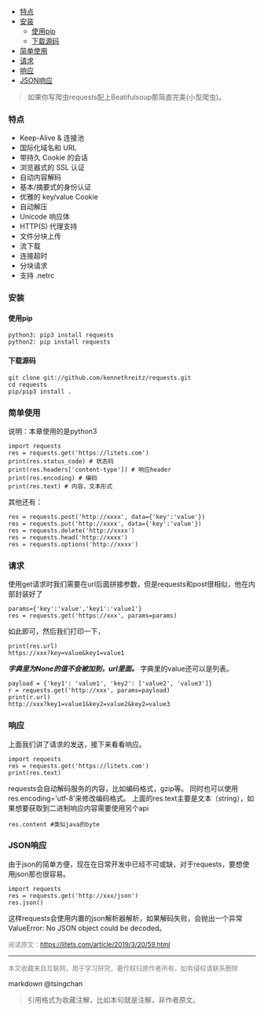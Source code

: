 <!-- TOC -->

- [特点](#特点)
- [安装](#安装)
    - [使用pip](#使用pip)
    - [下载源码](#下载源码)
- [简单使用](#简单使用)
- [请求](#请求)
- [响应](#响应)
- [JSON响应](#json响应)

<!-- /TOC -->


> 如果你写爬虫requests配上Beatifulsoup那简直完美(小型爬虫)。

### 特点

- Keep-Alive & 连接池
- 国际化域名和 URL
- 带持久 Cookie 的会话
- 浏览器式的 SSL 认证
- 自动内容解码
- 基本/摘要式的身份认证
- 优雅的 key/value Cookie
- 自动解压
- Unicode 响应体
- HTTP(S) 代理支持
- 文件分块上传
- 流下载
- 连接超时
- 分块请求
- 支持 .netrc 

### 安装

#### 使用pip

```
python3: pip3 install requests
python2: pip install requests

```


#### 下载源码

```
git clone git://github.com/kennethreitz/requests.git
cd requests
pip/pip3 install .

```


### 简单使用

说明：本章使用的是python3

```
import requests
res = requests.get('https://litets.com')
print(res.status_code) # 状态码
print(res.headers['content-type']) # 响应header
print(res.encoding) # 编码
print(res.text) # 内容，文本形式

```


其他还有：

```
res = requests.post('http://xxxx', data={'key':'value'})
res = requests.put('http://xxxx', data={'key':'value'})
res = requests.delete('http://xxxx')
res = requests.head('http://xxxx')
res = requests.options('http://xxxx')

```


### 请求

使用get请求时我们需要在url后面拼接参数，但是requests和post很相似，他在内部封装好了

```
params={'key':'value','key1':'value1'}
res = requests.get('https://xxx', params=params)

```


如此即可，然后我们打印一下，

```
print(res.url)
https://xxx?key=value&key1=value1

```


***字典里为None的值不会被加到，url里面。*** 字典里的value还可以是列表。

```
payload = {'key1': 'value1', 'key2': ['value2', 'value3']}
r = requests.get('http://xxx', params=payload)
print(r.url)
http://xxx?key1=value1&key2=value2&key2=value3

```


### 响应

上面我们讲了请求的发送，接下来看看响应。

```
import requests
res = requests.get('https://litets.com')
print(res.text)

```


requests会自动解码服务的内容，比如编码格式，gzip等。 同时也可以使用res.encoding='utf-8'来修改编码格式。 上面的res.text主要是文本（string），如果想要获取到二进制响应内容需要使用另个api

```
res.content #类似java的byte

```


### JSON响应

由于json的简单方便，现在在日常开发中已经不可或缺，对于requests，要想使用json那也很容易。

```
import requests
res = requests.get('http://xxx/json')
res.json()

```


这样requests会使用内置的json解析器解析，如果解码失败，会抛出一个异常ValueError: No JSON object could be decoded。

<font size=2 color=grey>阅读原文：https://litets.com/article/2019/3/20/59.html</font>


----
<font size=2 color='grey'>本文收藏来自互联网，用于学习研究，著作权归原作者所有，如有侵权请联系删除</font>

markdown @tsingchan 

> 引用格式为收藏注解，比如本句就是注解，非作者原文。
